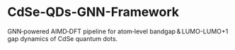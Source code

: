 # CdSe-QDs-GNN-Framework
GNN‑powered AIMD‑DFT pipeline for atom‑level bandgap &amp; LUMO-LUMO+1 gap dynamics of CdSe quantum dots.
